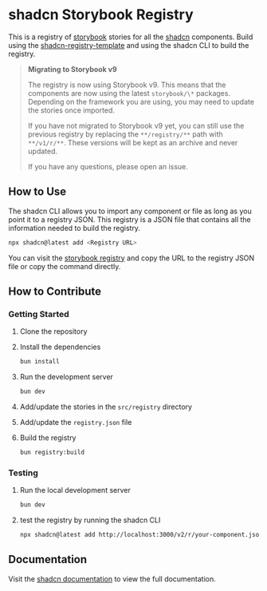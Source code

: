 # shadcn Storybook Registry

This is a registry of [storybook](https://storybook.js.org/) stories for all the
[shadcn](https://ui.shadcn.com/) components. Build using the
[shadcn-registry-template](https://github.com/shadcn-ui/registry-template) and
using the shadcn CLI to build the registry.

> **Migrating to Storybook v9**
>
> The registry is now using Storybook v9. This means that the components are now
> using the latest `storybook/\*` packages. Depending on the framework you are
> using, you may need to update the stories once imported.
>
> If you have not migrated to Storybook v9 yet, you can still use the previous
> registry by replacing the `**/registry/**` path with `**/v1/r/**`. These
> versions will be kept as an archive and never updated.
>
> If you have any questions, please open an issue.

## How to Use

The shadcn CLI allows you to import any component or file as long as you point
it to a registry JSON. This registry is a JSON file that contains all the
information needed to build the registry.

```bash
npx shadcn@latest add <Registry URL>
```

You can visit the [storybook registry](https://registry.lloydrichards.dev/) and
copy the URL to the registry JSON file or copy the command directly.

## How to Contribute

### Getting Started

1. Clone the repository
2. Install the dependencies

   ```bash
   bun install
   ```

3. Run the development server

   ```bash
   bun dev
   ```

4. Add/update the stories in the `src/registry` directory
5. Add/update the `registry.json` file
6. Build the registry

   ```bash
   bun registry:build
   ```

### Testing

1. Run the local development server

   ```bash
   bun dev
   ```

2. test the registry by running the shadcn CLI

   ```bash
   npx shadcn@latest add http://localhost:3000/v2/r/your-component.json
   ```

## Documentation

Visit the [shadcn documentation](https://ui.shadcn.com/docs/registry) to view
the full documentation.
